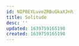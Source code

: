 ```yaml
---
id: NIPBEYLuveZRBuGkaXJnh
title: Solitude
desc: ''
updated: 1639759165198
created: 1639759165198
---
```


